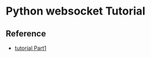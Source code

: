 # Python websocket Tutorial

## Reference

- [tutorial Part1](<https://websockets.readthedocs.io/en/stable/intro/tutorial1.html>)

